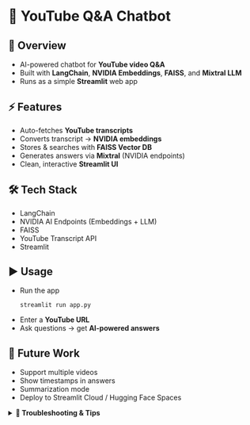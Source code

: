 <h1>🎥 YouTube Q&amp;A Chatbot</h1>

<!-- Optional: quick badges (replace # with real links/images) -->
<!-- <p>
  <img alt="License" src="https://img.shields.io/badge/License-MIT-green">
  <img alt="Python" src="https://img.shields.io/badge/Python-3.10%2B-blue">
  <img alt="Streamlit" src="https://img.shields.io/badge/Streamlit-app-red">
</p> -->

<h2>🔹 Overview</h2>
<ul>
  <li>AI-powered chatbot for <strong>YouTube video Q&amp;A</strong></li>
  <li>Built with <strong>LangChain</strong>, <strong>NVIDIA Embeddings</strong>, <strong>FAISS</strong>, and <strong>Mixtral LLM</strong></li>
  <li>Runs as a simple <strong>Streamlit</strong> web app</li>
</ul>

<h2>⚡ Features</h2>
<ul>
  <li>Auto-fetches <strong>YouTube transcripts</strong></li>
  <li>Converts transcript → <strong>NVIDIA embeddings</strong></li>
  <li>Stores &amp; searches with <strong>FAISS Vector DB</strong></li>
  <li>Generates answers via <strong>Mixtral</strong> (NVIDIA endpoints)</li>
  <li>Clean, interactive <strong>Streamlit UI</strong></li>
</ul>

<h2>🛠️ Tech Stack</h2>
<ul>
  <li>LangChain</li>
  <li>NVIDIA AI Endpoints (Embeddings + LLM)</li>
  <li>FAISS</li>
  <li>YouTube Transcript API</li>
  <li>Streamlit</li>
</ul>


<h2>▶️ Usage</h2>
<ul>
  <li>Run the app
    <pre><code class="language-bash">streamlit run app.py
</code></pre>
  </li>
  <li>Enter a <strong>YouTube URL</strong></li>
  <li>Ask questions → get <strong>AI-powered answers</strong></li>
</ul>


<h2>🚀 Future Work</h2>
<ul>
  <li>Support multiple videos</li>
  <li>Show timestamps in answers</li>
  <li>Summarization mode</li>
  <li>Deploy to Streamlit Cloud / Hugging Face Spaces</li>
</ul>


<!-- Optional collapsible: env & troubleshooting -->
<details>
  <summary><strong>🔧 Troubleshooting & Tips</strong></summary>
  <ul>
    <li>If transcripts aren’t found, ensure the video has captions or pass <code>languages=[&quot;en&quot;]</code> to the transcript fetcher.</li>
    <li>For long videos, increase chunk size/overlap in your text splitter to preserve context.</li>
    <li>Persist FAISS index in <code>data/</code> for faster repeated queries.</li>
  </ul>
</details>
